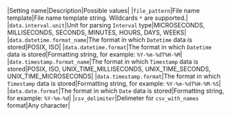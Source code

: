 |Setting name|Description|Possible values|
|`file_pattern`|File name template|File name template string. Wildcards `*` are supported.|
|`data.interval.unit`|Unit for parsing `Interval` type|MICROSECONDS, MILLISECONDS, SECONDS, MINUTES, HOURS, DAYS, WEEKS|
|`data.datetime.format_name`|The format in which `Datetime` data is stored|POSIX, ISO|
|`data.datetime.format`|The format in which `Datetime` data is stored|Formatting string, for example: `%Y-%m-%dT%H-%M`|
|`date.timestamp.format_name`|The format in which `Timestamp` data is stored|POSIX, ISO, UNIX_TIME_MILLISECONDS, UNIX_TIME_SECONDS, UNIX_TIME_MICROSECONDS|
|`data.timestamp.format`|The format in which `Timestamp` data is stored|Formatting string, for example: `%Y-%m-%dT%H-%M-%S`|
|`data.date.format`|The format in which `Date` data is stored|Formatting string, for example: `%Y-%m-%d`|
|`csv_delimiter`|Delimeter for `csv_with_names` format|Any character|